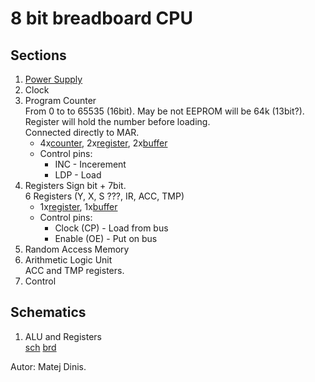 # 8 bit breadboard CPU 

## Sections
1. [Power Supply]
2. Clock  
3. Program Counter  
From 0 to to 65535 (16bit). May be not EEPROM will be 64k (13bit?).  
Register will hold the number before loading.  
Connected directly to MAR.  
	+ 4x[counter], 2x[register], 2x[buffer]
	+ Control pins:
  		* INC - Incerement 
  		* LDP - Load
4. Registers
Sign bit + 7bit.  
6 Registers (Y, X, S ???, IR, ACC, TMP)  
	+ 1x[register], 1x[buffer]
	+ Control pins:
		* Clock (CP) - Load from bus
		* Enable (OE) - Put on bus
5. Random Access Memory  
6. Arithmetic Logic Unit  
ACC and TMP registers.  
7. Control  


## Schematics  
1. ALU and Registers  
[sch](schematics/ALU-AXYZ/sch.pdf) [brd](schematics/ALU-AXYZ/sch.pdf)  


Autor: Matej Dinis.


[counter]: https://www.tme.eu/en/details/74ls193/counters-dividers/texas-instruments/sn74ls193n/
[register]: https://www.tme.eu/en/details/sn74ls273n/flip-flops/texas-instruments/
[buffer]: https://www.tme.eu/en/details/sn74ls245n/buffers-transceivers-drivers/texas-instruments/
[Power Supply]: https://www.tme.eu/en/details/ama12er5-050200y/plug-in-power-supplies/aimtec/
[DIP switch]: https://www.tme.com/us/en-us/details/1825360-5/dip-switches/te-connectivity/
[Comparator]: https://www.tme.eu/sk/details/74ls85/komparatory/texas-instruments/sn74ls85n/
[Adder]: https://www.tme.eu/sk/en/details/nte74ls283/counters-dividers/nte-electronics/
[XOR]: https://www.tme.eu/sk/en/details/nte74ls86/gates-inverters/nte-electronics/